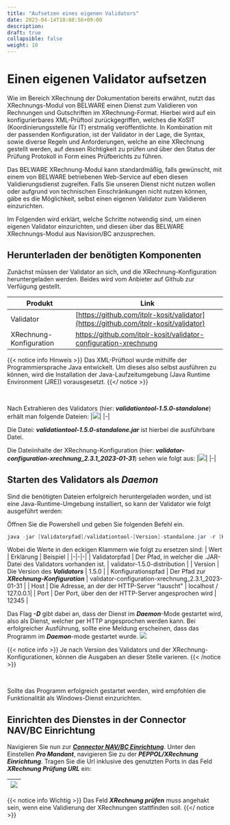 ```yaml
---
title: "Aufsetzen eines eigenen Validators"
date: 2023-04-14T10:08:56+09:00
description: 
draft: true
collapsible: false
weight: 10
---
```

# Einen eigenen Validator aufsetzen

Wie im Bereich XRechnung der Dokumentation bereits erwähnt, nutzt das XRechnungs-Modul von BELWARE einen Dienst 
zum Validieren von Rechnungen und Gutschriften im XRechnung-Format.
Hierbei wird auf ein konfigurierbares XML-Prüftool zurückgegriffen, welches die KoSIT (Koordinierungsstelle für IT) erstmalig veröffentlichte.
In Kombination mit der passenden Konfiguration, ist der Validator in der Lage, 
die Syntax, sowie diverse Regeln und Anforderungen, welche an eine XRechnung gestellt werden, auf dessen Richtigkeit zu prüfen und 
über den Status der Prüfung Protokoll in Form eines Prüfberichts zu führen.

Das BELWARE XRechnung-Modul kann standardmäßig, falls gewünscht, mit einem von BELWARE betriebenen Web-Service auf eben 
diesen Validierungsdienst zugreifen.
Falls Sie unseren Dienst nicht nutzen wollen oder aufgrund von technischen Einschränkungen nicht nutzen können, 
gäbe es die Möglichkeit, selbst einen eigenen Validator zum Validieren einzurichten.

Im Folgenden wird erklärt, welche Schritte notwendig sind, um einen eigenen Validator einzurichten, 
und diesen über das BELWARE XRechnungs-Modul aus Navision/BC anzusprechen.

## Herunterladen der benötigten Komponenten

Zunächst müssen der Validator an sich, und die XRechnung-Konfiguration heruntergeladen werden.
Beides wird vom Anbieter auf Github zur Verfügung gestellt.

|Produkt|Link|
|-|-|
| Validator | [https://github.com/itplr-kosit/validator](https://github.com/itplr-kosit/validator) |
| XRechnung-Konfiguration | https://github.com/itplr-kosit/validator-configuration-xrechnung |

{{< notice info Hinweis >}}
Das XML-Prüftool wurde mithilfe der Programmiersprache Java entwickelt. 
Um dieses also selbst ausführen zu können, wird die Installation der Java-Laufzeitumgebung (Java Runtime Environment (JRE)) vorausgesetzt.
{{</ notice >}}

<br>

Nach Extrahieren des Validators (hier: ***validationtool-1.5.0-standalone***) erhält man folgende Dateien:
|![](images/apps/xrechnung-validator/validationtool-extracted.png)|
|-|

Die Datei: ***validationtool-1.5.0-standalone.jar*** ist hierbei die ausführbare Datei.

Die Dateiinhalte der XRechnung-Konfiguration (hier: ***validator-configuration-xrechnung_2.3.1_2023-01-31***) sehen wie folgt aus:
|![](images/apps/xrechnung-validator/xrechnung-configuration-extracted.png)|
|-|


## Starten des Validators als ***Daemon***

Sind die benötigten Dateien erfolgreich heruntergeladen worden, und ist eine Java-Runtime-Umgebung installiert, 
so kann der Validator wie folgt ausgeführt werden:

Öffnen Sie die Powershell und geben Sie folgenden Befehl ein.

``` powershell
java -jar [Validatorpfad]/validationtool-[Version]-standalone.jar -r [Konfigurationspfad] -s [Konfigurationspfad]/scenarios.xml -D -H [Host] -P [Port]
```

Wobei die Werte in den eckigen Klammern wie folgt zu ersetzen sind:
| Wert | Erklärung | Beispiel |
|-|-|-|
| Validatorpfad | Der Pfad, in welcher die .JAR-Datei des Validators vorhanden ist. | validator-1.5.0-distribution |
| Version | Die Version des ***Validators*** | 1.5.0 |
| Konfigurationspfad | Der Pfad zur ***XRechnung-Konfiguration*** | validator-configuration-xrechnung_2.3.1_2023-01-31 |
| Host | Die Adresse, an der der HTTP-Server "lauscht" | localhost / 127.0.0.1|
| Port | Der Port, über den der HTTP-Server angesprochen wird | 12345 |

Das Flag ***-D*** gibt dabei an, dass der Dienst im ***Daemon***-Mode gestartet wird, also als Dienst, welcher per HTTP angesprochen werden kann.
Bei erfolgreicher Ausführung, sollte eine Meldung erscheinen, dass das Programm im ***Daemon***-mode gestartet wurde.
![](/images/apps/xrechnung-validator/xrechnung-daemon-started.png)

{{< notice info >}}
Je nach Version des Validators und der XRechnung-Konfigurationen, können die Ausgaben an dieser Stelle varieren.
{{< /notice >}}

<br>

Sollte das Programm erfolgreich gestartet werden, wird empfohlen die Funktionalität als Windows-Dienst einzurichten.

## Einrichten des Dienstes in der Connector NAV/BC Einrichtung

Navigieren Sie nun zur [***Connector NAV/BC Einrichtung***](de-de/connectornav/configuration-and-setup/setup/setup_connectornav/).
Unter den Einstellen ***Pro Mandant***, navigieren Sie zu der ***PEPPOL/XRechnung Einrichtung***.
Tragen Sie die Url inklusive des genutzten Ports in das Feld ***XRechnung Prüfung URL*** ein:

|![](images/apps/xrechnung-validator/xrechnung-url-setup.png)|
|-|

{{< notice info Wichtig >}}
Das Feld ***XRechnung prüfen*** muss angehakt sein, wenn eine Validierung der XRechnungen stattfinden soll.
{{</ notice >}}